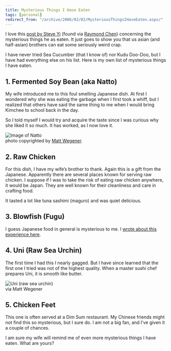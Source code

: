 ```yaml
---
title: Mysterious Things I Have Eaten
tags: [personal]
redirect_from: "/archive/2006/02/02/MysteriousThingsIHaveEaten.aspx/"
---
```


I love this [post by Steve
Yi](http://blogs.msdn.com/steveyi/archive/2006/01/28/518764.aspx "Steve Yi Eats Mysterious Things")
(found via [Raymond
Chen](http://blogs.msdn.com/oldnewthing/archive/2006/02/03/524073.aspx "Raymond Chen Writes About Mysterious Food"))
concerning the mysterious things he as eaten. It just goes to show you
that us asian (and half-asian) brothers can eat some seriously weird
crap.

I have never tried Sea Cucumber (that I know of) nor Kudu Doo-Doo, but I
have had everything else on his list. Here is my own list of mysterious
things I have eaten.

## 1. Fermented Soy Bean (aka Natto)

My wife introduced me to this foul smelling Japanese dish. At first I
wondered why she was eating the garbage when I first took a whiff, but I
realized that others have said the same thing to me when I would bring
Kimchee to school back in the day.

So I told myself I would try and acquire the taste since I was curious
why she liked it so much. It has worked, as I now love it.

![Image of Natto](https://haacked.com/images/Natto.jpg)\
 photo copyrighted by [Matt
Wegener](http://mattw.de/japan03/ "Matt Wegener's Japan Photos Page").

## 2. Raw Chicken

For this dish, I have my wife’s brother to thank. Again this is a gift
from the Japanese. Apparently there are several places known for serving
raw chicken. I suppose if I was to take the risk of eating raw chicken
anywhere, it would be Japan. They are well known for their cleanliness
and care in crafting food.

It tasted a lot like tuna sashimi (maguro) and was quiet delicious.

## 3. Blowfish (Fugu)

I guess Japanese food in general is mysterious to me. I [wrote about
this experience here](/archive/2005/01/09/1838.aspx "Blowfish").

## 4. Uni (Raw Sea Urchin)

The first time I had this I nearly gagged. But I have since learned that
the first one I tried was not of the highest quality. When a master
sushi chef prepares Uni, it is smooth like butter.

![Uni (raw sea urchin)](https://haacked.com/images/Uni.jpg) \
via Matt Wegener

## 5. Chicken Feet

This one is often served at a Dim Sum restaurant. My Chinese friends
might not find this so mysterious, but I sure do. I am not a big fan,
and I’ve given it a couple of chances.

I am sure my wife will remind me of even more mysterious things I have
eaten. What are yours?

